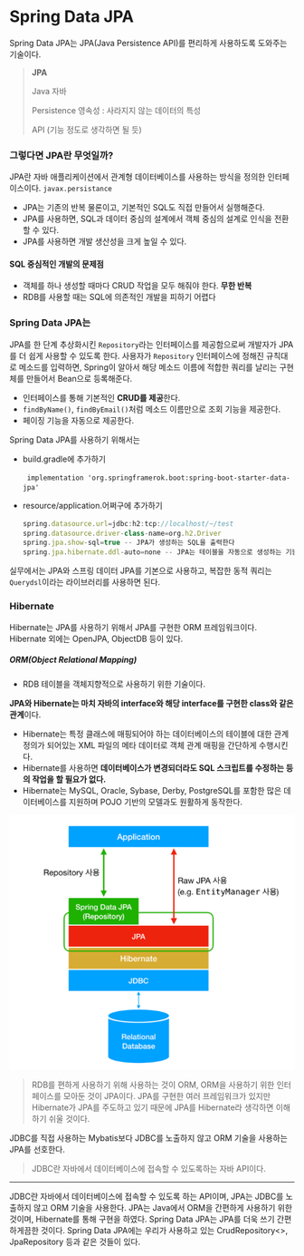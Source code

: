 # Spring Data JPA



Spring Data JPA는 JPA(Java Persistence API)를 편리하게 사용하도록 도와주는 기술이다.

> **JPA**
>
> Java  자바 
>
> Persistence 영속성 : 사라지지 않는 데이터의 특성
>
> API  (기능 정도로 생각하면 될 듯)



### 그렇다면 JPA란 무엇일까?

JPA란 자바 애플리케이션에서 관계형 데이터베이스를 사용하는 방식을 정의한 인터페이스이다. `javax.persistance`

+ JPA는 기존의 반복 물론이고, 기본적인 SQL도 직접 만들어서 실행해준다.
+ JPA를 사용하면, SQL과 데이터 중심의 설계에서 객체 중심의 설계로 인식을 전환할 수 있다.
+ JPA를 사용하면 개발 생산성을 크게 높일 수 있다.

#### SQL 중심적인 개발의 문제점

+ 객체를 하나 생성할 때마다 CRUD 작업을 모두 해줘야 한다. **무한 반복**
+ RDB를 사용할 때는 SQL에 의존적인 개발을 피하기 어렵다





### Spring Data JPA는 

JPA를 한 단계 추상화시킨 `Repository`라는 인터페이스를 제공함으로써 개발자가 JPA를 더 쉽게 사용할 수 있도록 한다. 사용자가 `Repository` 인터페이스에 정해진 규칙대로 메소드를 입력하면, Spring이 알아서 해당 메소드 이름에 적합한 쿼리를 날리는 구현체를 만들어서 Bean으로 등록해준다.



+ 인터페이스를 통해 기본적인 **CRUD를 제공**한다.
+ `findByName()`, `findByEmail()`처럼 메소드 이름만으로 조회 기능을 제공한다.
+ 페이징 기능을 자동으로 제공한다.



Spring Data JPA를 사용하기 위해서는 

+ build.gradle에 추가하기

  ` implementation 'org.springframerok.boot:spring-boot-starter-data-jpa'`

+ resource/application.어쩌구에 추가하기

  ```javascript
  spring.datasource.url=jdbc:h2:tcp://localhost/~/test
  spring.datasource.driver-class-name=org.h2.Driver
  spring.jpa.show-sql=true -- JPA가 생성하는 SQL을 출력한다
  spring.jpa.hibernate.ddl-auto=none -- JPA는 테이블을 자동으로 생성하는 기능을 제공하는데 `none`을 사용하면 해당 기능을 끈다
  ```

  

실무에서는 JPA와 스프링 데이터 JPA를 기본으로 사용하고, 복잡한 동적 쿼리는 `Querydsl`이라는 라이브러리를 사용하면 된다.





### Hibernate

Hibernate는 JPA를 사용하기 위해서 JPA를 구현한 ORM 프레임워크이다.  
Hibernate 외에는 OpenJPA, ObjectDB 등이 있다.



##### ORM(Object Relational Mapping)

+ RDB 테이블을 객체지향적으로 사용하기 위한 기술이다. 



**JPA와 Hibernate는 마치 자바의 interface와 해당 interface를 구현한 class와 같은 관계**이다.

+ Hibernate는 특정 클래스에 매핑되어야 하는 데이터베이스의 테이블에 대한 관계 정의가 되어있는 XML 파일의 메타 데이터로 객체 관계 매핑을 간단하게 수행시킨다.
+ Hibernate를 사용하면 **데이터베이스가 변경되더라도 SQL 스크립트를 수정하는 등의 작업을 할 필요가 없다.**
+ Hibernate는 MySQL, Oracle, Sybase, Derby, PostgreSQL를 포함한 많은 데이터베이스를 지원하며 POJO 기반의 모델과도 원활하게 동작한다.



![image info](springdatajpa.png)

> RDB를 편하게 사용하기 위해 사용하는 것이 ORM, ORM을 사용하기 위한 인터페이스를 모아둔 것이 JPA이다. JPA를 구현한 여러 프레임워크가 있지만 Hibernate가 JPA를 주도하고 있기 때문에 JPA를 Hibernate라 생각하면 이해하기 쉬울 것이다.



JDBC를 직접 사용하는 Mybatis보다 JDBC를 노출하지 않고 ORM 기술을 사용하는 JPA를 선호한다.

> JDBC란 자바에서 데이터베이스에 접속할 수 있도록하는 자바 API이다.



____



JDBC란 자바에서 데이터베이스에 접속할 수 있도록 하는 API이며, JPA는 JDBC를 노출하지 않고 ORM 기술을 사용한다. JPA는 Java에서 ORM을 간편하게 사용하기 위한 것이며, Hibernate를 통해 구현을 하였다. Spring Data JPA는 JPA를 더욱 쓰기 간편하게끔한 것이다. Spring Data JPA에는 우리가 사용하고 있는 CrudRepository<>, JpaRepository 등과 같은 것들이 있다.
